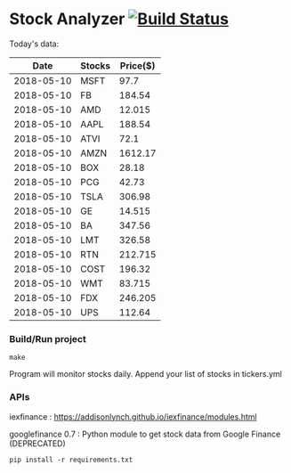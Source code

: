 # Stock Analyzer [![Build Status](https://travis-ci.org/ogoyal/StockAnalyzer.svg?branch=master)](https://travis-ci.org/ogoyal/StockAnalyzer)

Today's data:

| Date| Stocks| Price($) | 
| --- | --- | ---  | 
| 2018-05-10| MSFT| 97.7 | 
| 2018-05-10| FB| 184.54 | 
| 2018-05-10| AMD| 12.015 | 
| 2018-05-10| AAPL| 188.54 | 
| 2018-05-10| ATVI| 72.1 | 
| 2018-05-10| AMZN| 1612.17 | 
| 2018-05-10| BOX| 28.18 | 
| 2018-05-10| PCG| 42.73 | 
| 2018-05-10| TSLA| 306.98 | 
| 2018-05-10| GE| 14.515 | 
| 2018-05-10| BA| 347.56 | 
| 2018-05-10| LMT| 326.58 | 
| 2018-05-10| RTN| 212.715 | 
| 2018-05-10| COST| 196.32 | 
| 2018-05-10| WMT| 83.715 | 
| 2018-05-10| FDX| 246.205 | 
| 2018-05-10| UPS| 112.64 | 

### Build/Run project

```
make
```

Program will monitor stocks daily. Append your list of stocks in tickers.yml

### APIs
iexfinance : https://addisonlynch.github.io/iexfinance/modules.html

googlefinance 0.7 : Python module to get stock data from Google Finance (DEPRECATED)

```
pip install -r requirements.txt
```
